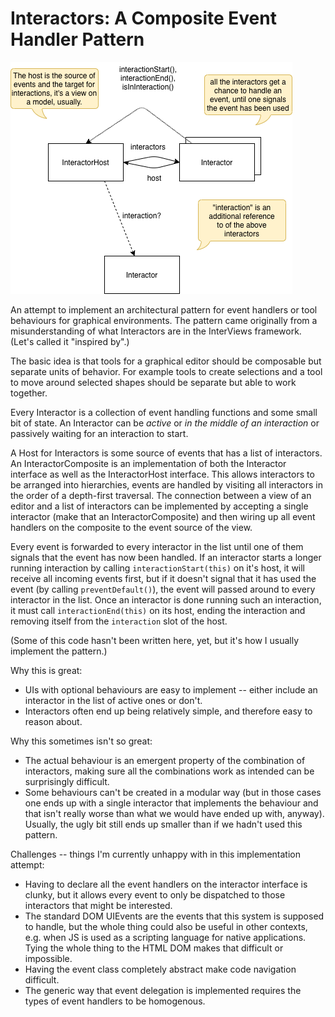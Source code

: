 # Interactors: A Composite Event Handler Pattern


![Architecture](./architecture.drawio.png)

An attempt to implement an architectural pattern for event handlers or
tool behaviours for graphical environments. The pattern came originally
from a misunderstanding of what Interactors are in the InterViews
framework. (Let's called it "inspired by".)

The basic idea is that tools for a graphical editor should be composable
but separate units of behavior. For example tools to create selections
and a tool to move around selected shapes should be separate but able
to work together.

Every Interactor is a collection of event handling functions and some small
bit of state. An Interactor can be *active* or *in the middle of an interaction*
or passively waiting for an interaction to start.

A Host for Interactors is some source of events that has a list of interactors.
An InteractorComposite is an implementation of both the Interactor interface 
as well as the InteractorHost interface. This allows interactors to be arranged
into hierarchies, events are handled by visiting all interactors in the order 
of a depth-first traversal. The connection between a view of an editor and
a list of interactors can be implemented by accepting a single interactor 
(make that an InteractorComposite) and then wiring up all event handlers 
on the composite to the event source of the view.

Every event is forwarded to every interactor in the list until one of them
signals that the event has now been handled. If an interactor starts a longer
running interaction by calling `interactionStart(this)` on it's host, it will
receive all incoming events first, but if it doesn't signal that it has used
the event (by calling `preventDefault()`), the event will passed around to 
every interactor in the list. Once an interactor is done running such an
interaction, it must call `interactionEnd(this)` on its host, ending the
interaction and removing itself from the `interaction` slot of the host.

(Some of this code hasn't been written here, yet, but it's how I usually
implement the pattern.)

Why this is great:

- UIs with optional behaviours are easy to implement -- either include an
  interactor in the list of active ones or don't.
- Interactors often end up being relatively simple, and therefore easy to
  reason about.

Why this sometimes isn't so great:

- The actual behaviour is an emergent property of the combination of 
  interactors, making sure all the combinations work as intended can
  be surprisingly difficult.
- Some behaviours can't be created in a modular way (but in those cases one
  ends up with a single interactor that implements the behaviour and that
  isn't really worse than what we would have ended up with, anyway). Usually,
  the ugly bit still ends up smaller than if we hadn't used this pattern.

Challenges -- things I'm currently unhappy with in this implementation attempt:

- Having to declare all the event handlers on the interactor interface 
  is clunky, but it allows every event to only be dispatched to those
  interactors that might be interested.
- The standard DOM UIEvents are the events that this system is supposed to 
  handle, but the whole thing could also be useful in other contexts, 
  e.g. when JS is used as a scripting language for native applications.
  Tying the whole thing to the HTML DOM makes that difficult or impossible.
- Having the event class completely abstract make code navigation difficult.
- The generic way that event delegation is implemented requires the types
  of event handlers to be homogenous.
